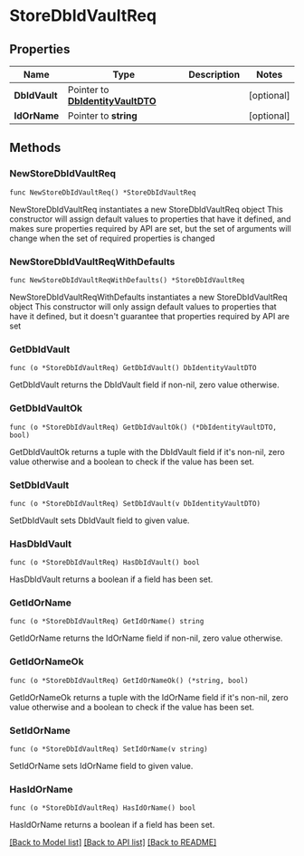 # StoreDbIdVaultReq

## Properties

Name | Type | Description | Notes
------------ | ------------- | ------------- | -------------
**DbIdVault** | Pointer to [**DbIdentityVaultDTO**](DbIdentityVaultDTO.md) |  | [optional] 
**IdOrName** | Pointer to **string** |  | [optional] 

## Methods

### NewStoreDbIdVaultReq

`func NewStoreDbIdVaultReq() *StoreDbIdVaultReq`

NewStoreDbIdVaultReq instantiates a new StoreDbIdVaultReq object
This constructor will assign default values to properties that have it defined,
and makes sure properties required by API are set, but the set of arguments
will change when the set of required properties is changed

### NewStoreDbIdVaultReqWithDefaults

`func NewStoreDbIdVaultReqWithDefaults() *StoreDbIdVaultReq`

NewStoreDbIdVaultReqWithDefaults instantiates a new StoreDbIdVaultReq object
This constructor will only assign default values to properties that have it defined,
but it doesn't guarantee that properties required by API are set

### GetDbIdVault

`func (o *StoreDbIdVaultReq) GetDbIdVault() DbIdentityVaultDTO`

GetDbIdVault returns the DbIdVault field if non-nil, zero value otherwise.

### GetDbIdVaultOk

`func (o *StoreDbIdVaultReq) GetDbIdVaultOk() (*DbIdentityVaultDTO, bool)`

GetDbIdVaultOk returns a tuple with the DbIdVault field if it's non-nil, zero value otherwise
and a boolean to check if the value has been set.

### SetDbIdVault

`func (o *StoreDbIdVaultReq) SetDbIdVault(v DbIdentityVaultDTO)`

SetDbIdVault sets DbIdVault field to given value.

### HasDbIdVault

`func (o *StoreDbIdVaultReq) HasDbIdVault() bool`

HasDbIdVault returns a boolean if a field has been set.

### GetIdOrName

`func (o *StoreDbIdVaultReq) GetIdOrName() string`

GetIdOrName returns the IdOrName field if non-nil, zero value otherwise.

### GetIdOrNameOk

`func (o *StoreDbIdVaultReq) GetIdOrNameOk() (*string, bool)`

GetIdOrNameOk returns a tuple with the IdOrName field if it's non-nil, zero value otherwise
and a boolean to check if the value has been set.

### SetIdOrName

`func (o *StoreDbIdVaultReq) SetIdOrName(v string)`

SetIdOrName sets IdOrName field to given value.

### HasIdOrName

`func (o *StoreDbIdVaultReq) HasIdOrName() bool`

HasIdOrName returns a boolean if a field has been set.


[[Back to Model list]](../README.md#documentation-for-models) [[Back to API list]](../README.md#documentation-for-api-endpoints) [[Back to README]](../README.md)


